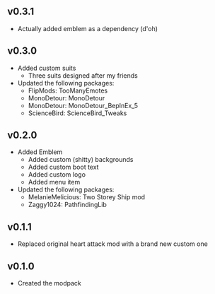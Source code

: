 ## v0.3.1
- Actually added emblem as a dependency (d'oh)

## v0.3.0
- Added custom suits
    - Three suits designed after my friends
- Updated the following packages:
    - FlipMods: TooManyEmotes
    - MonoDetour: MonoDetour
    - MonoDetour: MonoDetour_BepInEx_5
    - ScienceBird: ScienceBird_Tweaks

## v0.2.0
- Added Emblem
    - Added custom (shitty) backgrounds
    - Added custom boot text
    - Added custom logo
    - Added menu item
- Updated the following packages:
    - MelanieMelicious: Two Storey Ship mod
    - Zaggy1024: PathfindingLib

## v0.1.1
- Replaced original heart attack mod with a brand new custom one

## v0.1.0
- Created the modpack

